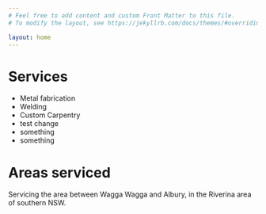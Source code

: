```yaml
---
# Feel free to add content and custom Front Matter to this file.
# To modify the layout, see https://jekyllrb.com/docs/themes/#overriding-theme-defaults

layout: home
---
```


# Services

* Metal fabrication
* Welding
* Custom Carpentry
* test change
* something
* something

# Areas serviced

Servicing the area between Wagga Wagga and Albury, in the Riverina area of southern NSW.
